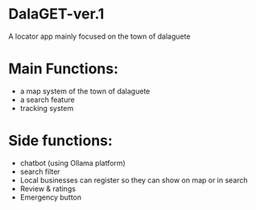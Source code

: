 # DalaGET-ver.1
A locator app mainly focused on the town of dalaguete


# Main Functions: 
- a map system of the town of dalaguete
- a search feature
- tracking system
  
  

# Side functions:
- chatbot (using Ollama platform)
- search filter
- Local businesses can register so they can show on map or in search
- Review & ratings
- Emergency button
